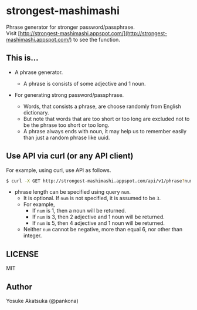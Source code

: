 # strongest-mashimashi

Phrase generator for stronger password/passphrase.  
Visit [http://strongest-mashimashi.appspot.com/](http://strongest-mashimashi.appspot.com/) to see the function.

## This is...

* A phrase generator.
  * A phrase is consists of some adjective and 1 noun.

* For generating strong password/passphrase.
  * Words, that consists a phrase, are choose randomly from English dictionary.
  * But note that words that are too short or too long are excluded not to be the phrase too short or too long.
  * A phrase always ends with noun, it may help us to remember easily than just a random phrase like uuid.

## Use API via curl (or any API client)

For example, using curl, use API as follows.
```bash
$ curl -X GET http://strongest-mashimashi.appspot.com/api/v1/phrase?num=3
```

* phrase length can be specified using query `num`.
  * It is optional. If `num` is not specified, it is assumed to be `3`.
  * For example,
    * If `num` is 1, then a noun will be returned.
    * If `num` is 3, then 2 adjective and 1 noun will be returned.
    * If `num` is 5, then 4 adjective and 1 noun will be returned.
  * Neither `num` cannot be negative, more than equal 6, nor other than integer.

## LICENSE

MIT

## Author

Yosuke Akatsuka (@pankona)
